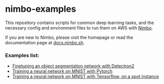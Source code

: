 # nimbo-examples

This repository contains scripts for common deep learning tasks, and the necessary config and environment files to run them on AWS with [Nimbo](https://nimbo.sh).

If you are new to Nimbo, please visit the homepage or read the documentation page at [docs.nimbo.sh](https://docs.nimbo.sh).

### Examples list:
- [Finetuning an object segmentation network with Detectron2](https://github.com/nimbo-sh/nimbo-examples/tree/main/detectron)
- [Training a neural network on MNIST with Pytorch](https://github.com/nimbo-sh/nimbo-examples/tree/main/pytorch-mnist)
- [Training a neural network on MNIST with Tensorflow, on a spot instance](https://github.com/nimbo-sh/nimbo-examples/tree/main/tensorflow-mnist)
